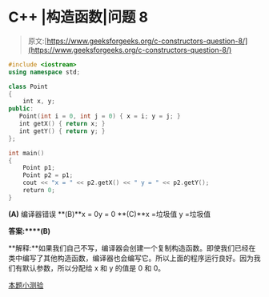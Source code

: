 # C++ |构造函数|问题 8

> 原文:[https://www.geeksforgeeks.org/c-constructors-question-8/](https://www.geeksforgeeks.org/c-constructors-question-8/)

```cpp
#include <iostream>
using namespace std;

class Point
{
    int x, y;
public:
   Point(int i = 0, int j = 0) { x = i; y = j; }
   int getX() { return x; }
   int getY() { return y; }
};

int main()
{
    Point p1;
    Point p2 = p1;
    cout << "x = " << p2.getX() << " y = " << p2.getY();
    return 0;
}
```

**(A)** 编译器错误
**(B)**x = 0y = 0
**(C)**x =垃圾值 y =垃圾值

**答案:****(B)**

**解释:**如果我们自己不写，编译器会创建一个复制构造函数。即使我们已经在类中编写了其他构造函数，编译器也会编写它。所以上面的程序运行良好。因为我们有默认参数，所以分配给 x 和 y 的值是 0 和 0。

[本题小测验](https://www.geeksforgeeks.org/quiz-corner-gq/)